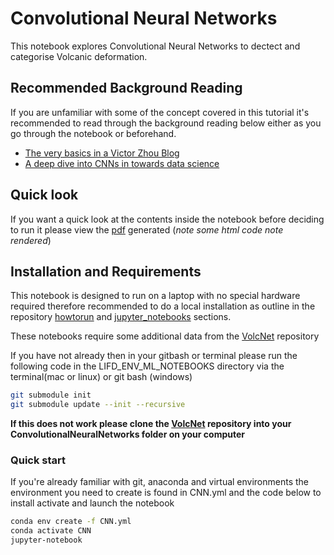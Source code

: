 # Convolutional Neural Networks

This notebook explores Convolutional Neural Networks to dectect and categorise Volcanic deformation.

## Recommended Background Reading

If you are unfamiliar with some of the concept covered in this tutorial it's recommended to read through the background reading below either as you go through the notebook or beforehand.

* [The very basics in a Victor Zhou Blog](https://victorzhou.com/blog/intro-to-cnns-part-1/)
* [A deep dive into CNNs in towards data science](https://towardsdatascience.com/deep-dive-into-convolutional-networks-48db75969fdf)

## Quick look

If you want a quick look at the contents inside the notebook before deciding to run it please view the [pdf](https://github.com/cemac/LIFD_ENV_ML_NOTEBOOKS/blob/main/ConvolutionalNeuralNetworks/CNN_Volcanic_deformation.pdf) generated (*note some html code note rendered*)

## Installation and Requirements

This notebook is designed to run on a laptop  with no special hardware required therefore recommended to do a local installation as outline in the repository [howtorun](../howtorun.md) and [jupyter_notebooks](../jupyter_notebooks.md) sections.


These notebooks require some additional data from the [VolcNet](https://github.com/matthew-gaddes/VolcNet) repository

If you have not already then in your gitbash or terminal please run the following code in the LIFD_ENV_ML_NOTEBOOKS directory via the terminal(mac or linux)  or git bash (windows)

```bash
git submodule init
git submodule update --init --recursive
```

**If this does not work please clone the [VolcNet](https://github.com/matthew-gaddes/VolcNet) repository into your ConvolutionalNeuralNetworks folder on your computer**

### Quick start

If you're already familiar with git, anaconda and virtual environments the environment you need to create is found in CNN.yml and the code below to install activate and launch the notebook

```bash
conda env create -f CNN.yml
conda activate CNN
jupyter-notebook
```
